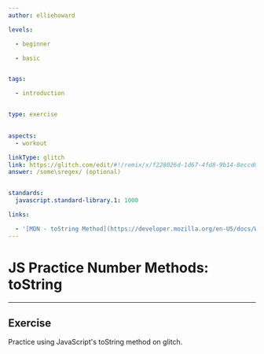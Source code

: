 ```yaml
---
author: elliehoward

levels:

  - beginner

  - basic


tags:

  - introduction


type: exercise

  
aspects:
  - workout

linkType: glitch
link: https://glitch.com/edit/#!/remix/x/f228026d-1d67-4fd8-9b14-8eccd0ca455d
answer: /some\sregex/ (optional)


standards:
  javascript.standard-library.1: 1000

links:

  - '[MDN - toString Method](https://developer.mozilla.org/en-US/docs/Web/JavaScript/Reference/Global_Objects/Number/toString)'
---
```

# JS Practice Number Methods: toString
---
## Exercise


Practice using JavaScript's toString method on glitch.
 

